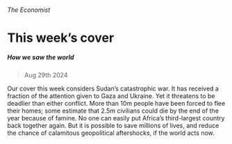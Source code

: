 ###### The Economist
# This week’s cover 
##### How we saw the world 
> Aug 29th 2024 
Our cover this week considers Sudan’s catastrophic war. It has received a fraction of the attention given to Gaza and Ukraine. Yet it threatens to be deadlier than either conflict. More than 10m people have been forced to flee their homes; some estimate that 2.5m civilians could die by the end of the year because of famine. No one can easily put Africa’s third-largest country back together again. But it is possible to save millions of lives, and reduce the chance of calamitous geopolitical aftershocks, if the world acts now. 
